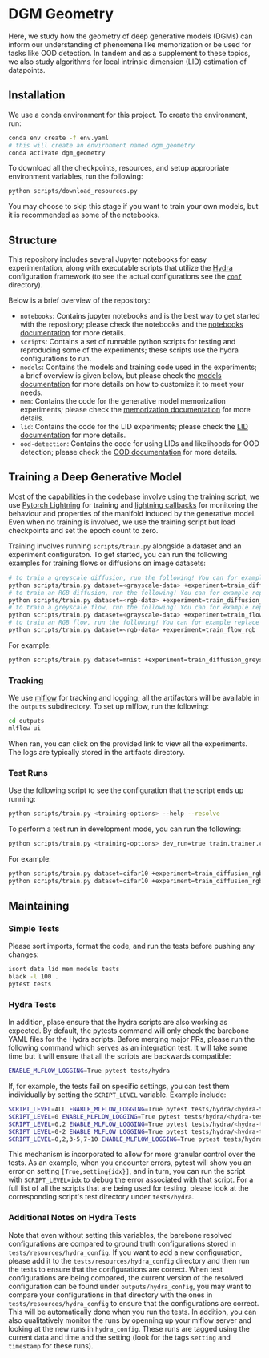 # DGM Geometry

Here, we study how the geometry of deep generative models (DGMs) can inform our understanding of phenomena like memorization or be used for tasks like OOD detection. In tandem and as a supplement to these topics, we also study algorithms for local intrinsic dimension (LID) estimation of datapoints.

## Installation

We use a conda environment for this project. To create the environment, run:
```bash
conda env create -f env.yaml
# this will create an environment named dgm_geometry
conda activate dgm_geometry
```

To download all the checkpoints, resources, and setup appropriate environment variables, run the following:
```bash
python scripts/download_resources.py
```
You may choose to skip this stage if you want to train your own models, but it is recommended as some of the notebooks.

## Structure

This repository includes several Jupyter notebooks for easy experimentation, along with executable scripts that utilize the [Hydra](https://hydra.cc/) configuration framework (to see the actual configurations see the [`conf`](./conf/) directory). 

Below is a brief overview of the repository:

- `notebooks`: Contains jupyter notebooks and is the best way to get started with the repository; please check the notebooks and the [notebooks documentation](notebooks/README.md) for more details.
- `scripts`: Contains a set of runnable python scripts for testing and reproducing some of the experiments; these scripts use the hydra configurations to run.
- `models`: Contains the models and training code used in the experiments; a brief overview is given below, but please check the [models documentation](models/README.md) for more details on how to customize it to meet your needs.
- `mem`: Contains the code for the generative model memorization experiments; please check the [memorization documentation](mem/README.md) for more details.
- `lid`: Contains the code for the LID experiments; please check the [LID documentation](lid/README.md) for more details.
- `ood-detection`: Contains the code for using LIDs and likelihoods for OOD detection; please check the [OOD documentation](ood/README.md) for more details.

## Training a Deep Generative Model

Most of the capabilities in the codebase involve using the training script, we use [Pytorch Lightning](https://lightning.ai/docs/pytorch/stable/) for training and [lightning callbacks](https://lightning.ai/docs/pytorch/stable/extensions/callbacks.html) for monitoring the behaviour and properties of the manifold induced by the generative model. Even when no training is involved, we use the training script but load checkpoints and set the epoch count to zero.

Training involves running `scripts/train.py` alongside a dataset and an experiment configuraton. To get started, you can run the following examples for training flows or diffusions on image datasets:

```bash
# to train a greyscale diffusion, run the following! You can for example replace the dataset argument with mnist or fmnist
python scripts/train.py dataset=<grayscale-data> +experiment=train_diffusion_greyscale
# to train an RGB diffusion, run the following! You can for example replace the dataset argument with cifar10
python scripts/train.py dataset=<rgb-data> +experiment=train_diffusion_rgb
# to train a greyscale flow, run the following! You can for example replace the dataset argument with mnist or fmnist
python scripts/train.py dataset=<grayscale-data> +experiment=train_flow_greyscale
# to train an RGB flow, run the following! You can for example replace the dataset argument with cifar10
python scripts/train.py dataset=<rgb-data> +experiment=train_flow_rgb
```
For example:
```bash
python scripts/train.py dataset=mnist +experiment=train_diffusion_greyscale
```

### Tracking

We use [mlflow](https://mlflow.org/) for tracking and logging; all the artifactors will be available in the `outputs` subdirectory. To set up mlflow, run the following:

```bash
cd outputs
mlflow ui
```
When ran, you can click on the provided link to view all the experiments. The logs are typically stored in the artifacts directory.

### Test Runs

Use the following script to see the configuration that the script ends up running:
```bash
python scripts/train.py <training-options> --help --resolve
```
To perform a test run in development mode, you can run the following:
```bash
python scripts/train.py <training-options> dev_run=true train.trainer.callbacks=null train.trainer.fast_dev_run=True
```
For example:
```bash
python scripts/train.py dataset=cifar10 +experiment=train_diffusion_rgb --help --resolve # show configurations
python scripts/train.py dataset=cifar10 +experiment=train_diffusion_rgb dev_run=true train.trainer.callbacks=null train.trainer.fast_dev_run=True # run without trainig logic
```

## Maintaining

### Simple Tests
Please sort imports, format the code, and run the tests before pushing any changes:
```bash
isort data lid mem models tests
black -l 100 .
pytest tests
```
### Hydra Tests
In addition, plase ensure that the hydra scripts are also working as expected. By default, the pytests command will only check the barebone YAML files for the Hydra scripts. Before merging major PRs, please run the following command which serves as an integration test. It will take some time but it will ensure that all the scripts are backwards compatible:
```bash
ENABLE_MLFLOW_LOGGING=True pytest tests/hydra
```
If, for example, the tests fail on specific settings, you can test them individually by setting the `SCRIPT_LEVEL` variable. Example include:
```bash
SCRIPT_LEVEL=ALL ENABLE_MLFLOW_LOGGING=True pytest tests/hydra/<hydra-test-file> # to run all the scripts
SCRIPT_LEVEL=0 ENABLE_MLFLOW_LOGGING=True pytest tests/hydra/<hydra-test-file> # to run a specific script
SCRIPT_LEVEL=0,2 ENABLE_MLFLOW_LOGGING=True pytest tests/hydra/<hydra-test-file> # to run multiple scripts
SCRIPT_LEVEL=0-2 ENABLE_MLFLOW_LOGGING=True pytest tests/hydra/<hydra-test-file> # to run a range of scripts
SCRIPT_LEVEL=0,2,3-5,7-10 ENABLE_MLFLOW_LOGGING=True pytest tests/hydra/<hydra-test-file> # to run multiple ranges of scripts
```
This mechanism is incorporated to allow for more granular control over the tests. As an example, when you encounter errors, pytest will show you an error on setting `[True,setting{idx}]`, and in turn, you can run the script with `SCRIPT_LEVEL=idx` to debug the error associated with that script. For a full list of all the scripts that are being used for testing, please look at the corresponding script's test directory under `tests/hydra`.

### Additional Notes on Hydra Tests

Note that even without setting this variables, the barebone resolved configurations are compared to ground truth configurations stored in `tests/resources/hydra_config`. If you want to add a new configuration, please add it to the `tests/resources/hydra_config` directory and then run the tests to ensure that the configurations are correct. When test configurations are being compared, the current version of the resolved configuration can be found under `outputs/hydra_config`, you may want to compare your configurations in that directory with the ones in `tests/resources/hydra_config` to ensure that the configurations are correct. This will be automatically done when you run the tests. In addition, you can also qualitatively monitor the runs by openning up your mlflow server and looking at the new runs in `hydra_config`. These runs are tagged using the current data and time and the setting (look for the tags `setting` and `timestamp` for these runs).
